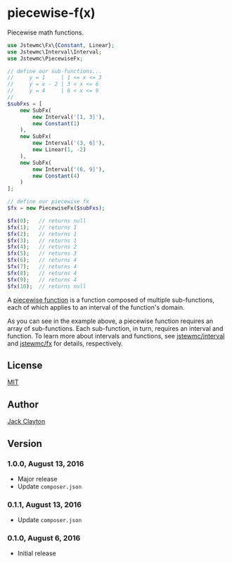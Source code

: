 # piecewise-f(x)
Piecewise math functions.

```php
use Jstewmc\Fx\{Constant, Linear};
use Jstewmc\Interval\Interval;
use Jstewmc\PiecewiseFx;

// define our sub-functions...
//     y = 1     | 1 <= x <= 3
//     y = x - 2 | 3 < x <= 6
//     y = 4     | 6 < x <= 9
//
$subFxs = [
    new SubFx(
        new Interval('[1, 3]'),
        new Constant(1)
    ),
    new SubFx(
        new Interval('(3, 6]'),
        new Linear(1, -2)
    ),
    new SubFx(
        new Interval('(6, 9]'),
        new Constant(4)
    )
];

// define our piecewise fx
$fx = new PiecewiseFx($subFxs);

$fx(0);   // returns null
$fx(1);   // returns 1
$fx(2);   // returns 1
$fx(3);   // returns 1
$fx(4);   // returns 2
$fx(5);   // returns 3 
$fx(6);   // returns 4
$fx(7);   // returns 4
$fx(8);   // returns 4
$fx(9);   // returns 4
$fx(10);  // returns null
```

A [piecewise function](https://en.wikipedia.org/wiki/Piecewise) is a function composed of multiple sub-functions, each of which applies to an interval of the function's domain. 

As you can see in the example above, a piecewise function requires an array of sub-functions. Each sub-function, in turn, requires an interval and function. To learn more about intervals and functions, see [jstewmc/interval](https://github.com/jstewmc/interval) and [jstewmc/fx](https://github.com/jstewmc/fx) for details, respectively.

## License

[MIT](https://github.com/jstewmc/piecewise-fx/blob/master/LICENSE)

## Author

[Jack Clayton](mailto:clayjs0@gmail.com)

## Version

### 1.0.0, August 13, 2016

* Major release
* Update `composer.json`

### 0.1.1, August 13, 2016

* Update `composer.json`

### 0.1.0, August 6, 2016

* Initial release


